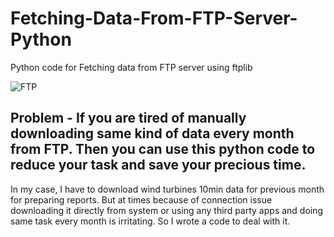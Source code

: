 # Fetching-Data-From-FTP-Server-Python
Python code for Fetching data from FTP server using ftplib

![FTP](https://user-images.githubusercontent.com/70078572/167079034-2ca1d849-c260-4295-9b89-af84a6a4ec0c.jpeg)

## Problem - If you are tired of manually downloading same kind of data every month from FTP. Then you can use this python code to reduce your task and save your precious time. 

In my case, I have to download wind turbines 10min data for previous month for preparing reports. But at times because of connection issue downloading it directly from system or using any third party apps and doing same task every month is irritating. So I wrote a code to deal with it.
